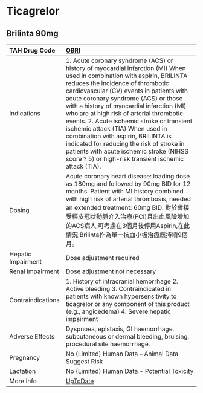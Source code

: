 # Ticagrelor

## Brilinta 90mg

| TAH Drug Code      | [OBRI](https://www.tahsda.org.tw/drugs/hissearch.php?drug_code=OBRI)                                                                                                                                                                                                                                                                                                                                                                                                                                                                                                                                              |
|:-------------------|:------------------------------------------------------------------------------------------------------------------------------------------------------------------------------------------------------------------------------------------------------------------------------------------------------------------------------------------------------------------------------------------------------------------------------------------------------------------------------------------------------------------------------------------------------------------------------------------------------------------|
| Indications        | 1. Acute coronary syndrome (ACS) or history of myocardial infarction (MI) When used in combination with aspirin, BRILINTA reduces the incidence of thrombotic cardiovascular (CV) events in patients with acute coronary syndrome (ACS) or those with a history of myocardial infarction (MI) who are at high risk of arterial thrombotic events. 2. Acute ischemic stroke or transient ischemic attack (TIA) When used in combination with aspirin, BRILINTA is indicated for reducing the risk of stroke in patients with acute ischemic stroke (NIHSS score ? 5) or high-risk transient ischemic attack (TIA). |
| Dosing             | Acute coronary heart disease: loading dose as 180mg and followed by 90mg BID for 12 months. Patient with MI history combined with high risk of arterial thrombosis, needed an extended treatment: 60mg BID. 對於曾接受經皮冠狀動脈介入治療(PCI)且出血風險增加的ACS病人,可考慮在3個月後停用Aspirin,在此情況,Brilinta作為單一抗血小板治療應持續9個月。                                                                                                                                                                                                                                                              |
| Hepatic Impairment | Dose adjustment required                                                                                                                                                                                                                                                                                                                                                                                                                                                                                                                                                                                          |
| Renal Impairment   | Dose adjustment not necessary                                                                                                                                                                                                                                                                                                                                                                                                                                                                                                                                                                                     |
| Contraindications  | 1. History of intracranial hemorrhage 2. Active bleeding 3. Contraindicated in patients with known hypersensitivity to ticagrelor or any component of this product (e.g., angioedema) 4. Severe hepatic impairment                                                                                                                                                                                                                                                                                                                                                                                                |
| Adverse Effects    | Dyspnoea, epistaxis, GI haemorrhage, subcutaneous or dermal bleeding, bruising, procedural site haemorrhage.                                                                                                                                                                                                                                                                                                                                                                                                                                                                                                      |
| Pregnancy          | No (Limited) Human Data – Animal Data Suggest Risk                                                                                                                                                                                                                                                                                                                                                                                                                                                                                                                                                                |
| Lactation          | No (Limited) Human Data - Potential Toxicity                                                                                                                                                                                                                                                                                                                                                                                                                                                                                                                                                                      |
| More Info          | [UpToDate](https://www.uptodate.com/contents/ticagrelor-drug-information)                                                                                                                                                                                                                                                                                                                                                                                                                                                                                                                                         |

